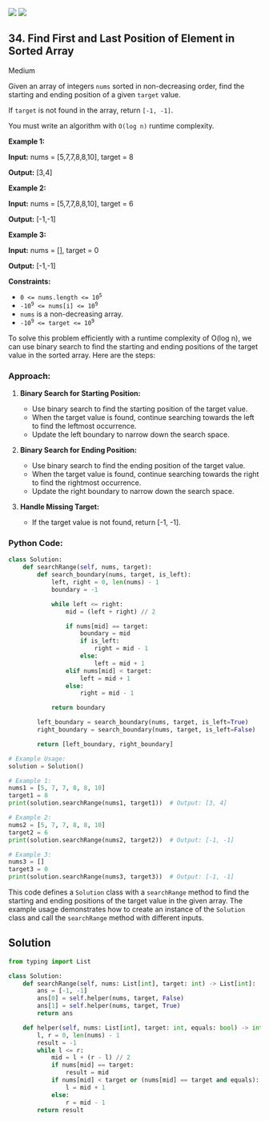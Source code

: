 [![](https://img.shields.io/github/stars/javadev/LeetCode-in-All?label=Stars&style=flat-square)](https://github.com/javadev/LeetCode-in-All)
[![](https://img.shields.io/github/forks/javadev/LeetCode-in-All?label=Fork%20me%20on%20GitHub%20&style=flat-square)](https://github.com/javadev/LeetCode-in-All/fork)

## 34\. Find First and Last Position of Element in Sorted Array

Medium

Given an array of integers `nums` sorted in non-decreasing order, find the starting and ending position of a given `target` value.

If `target` is not found in the array, return `[-1, -1]`.

You must write an algorithm with `O(log n)` runtime complexity.

**Example 1:**

**Input:** nums = [5,7,7,8,8,10], target = 8

**Output:** [3,4] 

**Example 2:**

**Input:** nums = [5,7,7,8,8,10], target = 6

**Output:** [-1,-1] 

**Example 3:**

**Input:** nums = [], target = 0

**Output:** [-1,-1] 

**Constraints:**

*   <code>0 <= nums.length <= 10<sup>5</sup></code>
*   <code>-10<sup>9</sup> <= nums[i] <= 10<sup>9</sup></code>
*   `nums` is a non-decreasing array.
*   <code>-10<sup>9</sup> <= target <= 10<sup>9</sup></code>

To solve this problem efficiently with a runtime complexity of O(log n), we can use binary search to find the starting and ending positions of the target value in the sorted array. Here are the steps:

### Approach:

1. **Binary Search for Starting Position:**
   - Use binary search to find the starting position of the target value.
   - When the target value is found, continue searching towards the left to find the leftmost occurrence.
   - Update the left boundary to narrow down the search space.

2. **Binary Search for Ending Position:**
   - Use binary search to find the ending position of the target value.
   - When the target value is found, continue searching towards the right to find the rightmost occurrence.
   - Update the right boundary to narrow down the search space.

3. **Handle Missing Target:**
   - If the target value is not found, return [-1, -1].

### Python Code:

```python
class Solution:
    def searchRange(self, nums, target):
        def search_boundary(nums, target, is_left):
            left, right = 0, len(nums) - 1
            boundary = -1

            while left <= right:
                mid = (left + right) // 2

                if nums[mid] == target:
                    boundary = mid
                    if is_left:
                        right = mid - 1
                    else:
                        left = mid + 1
                elif nums[mid] < target:
                    left = mid + 1
                else:
                    right = mid - 1

            return boundary

        left_boundary = search_boundary(nums, target, is_left=True)
        right_boundary = search_boundary(nums, target, is_left=False)

        return [left_boundary, right_boundary]

# Example Usage:
solution = Solution()

# Example 1:
nums1 = [5, 7, 7, 8, 8, 10]
target1 = 8
print(solution.searchRange(nums1, target1))  # Output: [3, 4]

# Example 2:
nums2 = [5, 7, 7, 8, 8, 10]
target2 = 6
print(solution.searchRange(nums2, target2))  # Output: [-1, -1]

# Example 3:
nums3 = []
target3 = 0
print(solution.searchRange(nums3, target3))  # Output: [-1, -1]
```

This code defines a `Solution` class with a `searchRange` method to find the starting and ending positions of the target value in the given array. The example usage demonstrates how to create an instance of the `Solution` class and call the `searchRange` method with different inputs.

## Solution

```python
from typing import List

class Solution:
    def searchRange(self, nums: List[int], target: int) -> List[int]:
        ans = [-1, -1]
        ans[0] = self.helper(nums, target, False)
        ans[1] = self.helper(nums, target, True)
        return ans

    def helper(self, nums: List[int], target: int, equals: bool) -> int:
        l, r = 0, len(nums) - 1
        result = -1
        while l <= r:
            mid = l + (r - l) // 2
            if nums[mid] == target:
                result = mid
            if nums[mid] < target or (nums[mid] == target and equals):
                l = mid + 1
            else:
                r = mid - 1
        return result
```